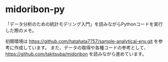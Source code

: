 # midoribon-py

「データ分析のための統計モデリング入門」を読みながらPythonコードを実行した際のメモ。

初期環境は https://github.com/hatahata7757/sample-analytical-env.git を参考に作成しています。
また、データの取得や各種コードの参考として、 https://github.com/takitsuba/midoribon を読みながら進めています。
